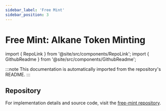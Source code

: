 ```yaml
---
sidebar_label: 'Free Mint'
sidebar_position: 3
---
```


# Free Mint: Alkane Token Minting

import { RepoLink } from '@site/src/components/RepoLink';
import { GithubReadme } from '@site/src/components/GithubReadme';

<RepoLink href="https://github.com/kungfuflex/free-mint" />

<GithubReadme owner="kungfuflex" repo="free-mint" />

:::note
This documentation is automatically imported from the repository's README.
:::

## Repository

For implementation details and source code, visit the [free-mint repository](https://github.com/kungfuflex/free-mint).
